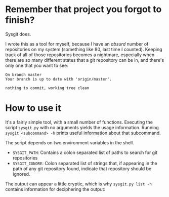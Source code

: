 # Remember that project you forgot to finish? #

Sysgit does.

I wrote this as a tool for myself, because I have an *absurd* number of
repositories on my system (something like 80, last time I counted). Keeping
track of all of those repositories becomes a nightmare, especially when there
are so many different states that a git repository can be in, and there's only
one that you want to see:

```
On branch master
Your branch is up to date with 'origin/master'.

nothing to commit, working tree clean
```

# How to use it #

It's a fairly simple tool, with a small number of functions. Executing the
script `sysgit.py` with no arguments yields the usage information. Running
`sysgit <subcommand> -h` prints useful information about that subcommand.

The script depends on two environment variables in the shell.

- `SYSGIT_PATH`: Contains a colon separated list of paths to search for git
   repositories
- `SYSGIT_IGNORE`: Colon separated list of strings that, if appearing in the
   path of any git repository found, indicate that repository should be
   ignored.

The output can appear a little cryptic, which is why `sysgit.py list -h`
contains information for deciphering the output:
